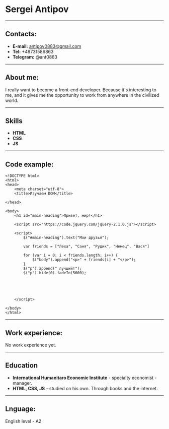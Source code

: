 # Sergei Antipov

---

## Contacts:

- **E-mail:** antipov0883@gmail.com
- **Tel:** +48731586863
- **Telegram:** @ant0883

---

## About me:

I really want to become a front-end developer. Because it's interesting to me, and it gives me the opportunity to work from anywhere in the civilized world.

---

## Skills

- **HTML**
- **CSS**
- **JS**

---

## Code example:
```
<!DOCTYPE html>
<html>
<head>
	<meta charset="utf-8">
	<title>Изучаем DOM</title>
	
</head>

<body>
	<h1 id="main-heading">Привет, мир!</h1>
	
	<script src="https://code.jquery.com/jquery-2.1.0.js"></script>

	<script>
		$("#main-heading").text("Мои друзья");

		var friends = ["Леха", "Саня", "Рудик", "Немец", "Вася"]
		
		for (var i = 0; i < friends.length; i++) {
			$("body").append("<p>" + friends[i] + "</p>");
		}
		$("p").append(" лучший!");
		$("p").hide(0).fadeIn(5000);
        
        	
        
        
		
	</script>		
    
</body>
</html>
```
---

## Work experience:

No work experience yet.

---

## Education

- **International Humanitaro Economic Institute** - specialty economist - manager.
- **HTML, CSS, JS** - studied on his own. Through books and the internet.

---

## Lnguage:

English level - A2
